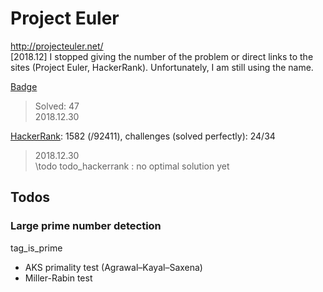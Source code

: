 # Project Euler
http://projecteuler.net/    
[2018.12] I stopped giving the number of the problem or direct links to the sites (Project Euler, HackerRank). Unfortunately, I am still using the name.

[Badge](http://projecteuler.net/profile/landron.png)
> Solved: 47    
> 2018.12.30

[HackerRank](https://www.hackerrank.com/contests/projecteuler/challenges): 1582 (/92411), challenges (solved perfectly): 24/34
> 2018.12.30  
\todo todo_hackerrank : no optimal solution yet

## Todos

### Large prime number detection
tag_is_prime
- AKS primality test (Agrawal–Kayal–Saxena)
- Miller-Rabin test
